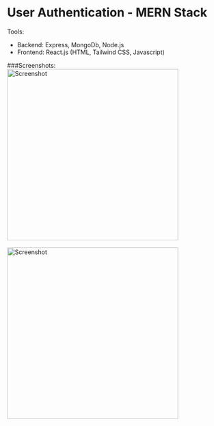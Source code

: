 # User Authentication - MERN Stack

Tools:
- Backend: Express, MongoDb, Node.js
- Frontend: React.js (HTML, Tailwind CSS, Javascript)

###Screenshots:
<img src="src/assets/ss-1.png" alt="Screenshot" height="400">  <br> <br> <img src="src/assets/ss-2.png" alt="Screenshot" height="400">
